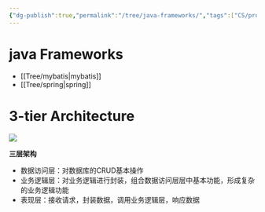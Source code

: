 ```yaml
---
{"dg-publish":true,"permalink":"/tree/java-frameworks/","tags":["CS/programming-languages/java"],"created":"2022-08-02T17:04:09.409+08:00","updated":"2023-08-27T03:46:40.432+08:00"}
---
```



# java Frameworks


- [[Tree/mybatis\|mybatis]]
- [[Tree/spring\|spring]]





# 3-tier Architecture

![](https://gcore.jsdelivr.net/gh/AlexLiu2022/resources/img/diagram-of-3-tier-architecture.png)

**三层架构**

- 数据访问层：对数据库的CRUD基本操作
- 业务逻辑层：对业务逻辑进行封装，组合数据访问层层中基本功能，形成复杂的业务逻辑功能
- 表现层：接收请求，封装数据，调用业务逻辑层，响应数据




